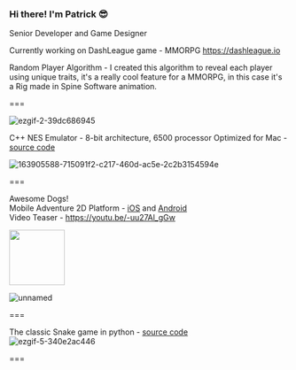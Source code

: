 ### Hi there! I'm Patrick 😎

Senior Developer and Game Designer

Currently working on DashLeague game - MMORPG
https://dashleague.io

Random Player Algorithm - I created this algorithm to reveal each player using unique traits, it's a really cool feature for a MMORPG, in this case it's  a Rig made in Spine Software animation.  

===

![ezgif-2-39dc686945](https://user-images.githubusercontent.com/35966031/214795313-5bfa0406-0705-4d26-9881-8c93a70818c3.gif)

C++ NES Emulator - 8-bit architecture, 6500 processor Optimized for Mac - [source code](https://github.com/syswaregames/emule8bit)  

![163905588-715091f2-c217-460d-ac5e-2c2b3154594e](https://user-images.githubusercontent.com/35966031/215884578-e272d7c5-c615-4862-9d5d-9ee14a345f17.png)

===  

Awesome Dogs!  
Mobile Adventure 2D Platform - [iOS](https://apps.apple.com/sa/app/awesome-dogs/id1450557857) and [Android](https://play.google.com/store/apps/details?id=syswaregames.com.awesomedogs&hl=en_CA&gl=US&pli=1)  
Video Teaser - https://youtu.be/-uu27Al_gGw  

<img src="https://user-images.githubusercontent.com/35966031/214991951-1660fedf-39e2-4874-aa5e-dc5d0c224d31.png" width="100" height="100">

![unnamed](https://user-images.githubusercontent.com/35966031/214992545-a53b5d25-c30c-42b6-bb44-aee323d14071.jpg)  

===

The classic Snake game in python - [source code](https://github.com/syswaregames/pythonsnake)  
![ezgif-5-340e2ac446](https://user-images.githubusercontent.com/35966031/214797292-3227ea6c-a67d-4e8d-a3e1-7846bda8f4d4.gif)

===





